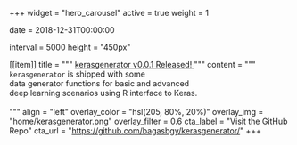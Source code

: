 +++
widget = "hero_carousel"
active = true
weight = 1

date = 2018-12-31T00:00:00

interval = 5000
height = "450px"

[[item]]
  title = """
  <a href='posts/2019/01/01/kerasgenerator-v0-0-1-released'>
  kerasgenerator v0.0.1 Released!
  </a>
  """
  content = """
  <br>
  `kerasgenerator` is shipped with some <br>
  data generator functions for basic and advanced <br>
  deep learning scenarios using R interface to Keras. <br>
  <br>
  """
  align = "left"
  overlay_color = "hsl(205, 80%, 20%)"
  overlay_img = "home/kerasgenerator.png"
  overlay_filter = 0.6
  cta_label = "Visit the GitHub Repo"
  cta_url = "https://github.com/bagasbgy/kerasgenerator/"
+++
